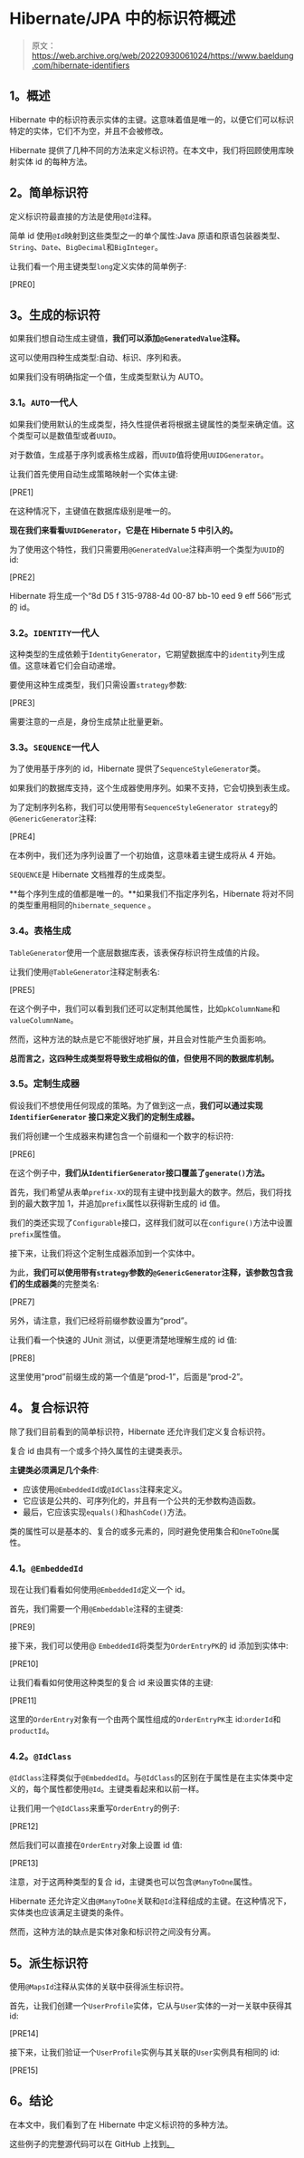 # Hibernate/JPA 中的标识符概述

> 原文：<https://web.archive.org/web/20220930061024/https://www.baeldung.com/hibernate-identifiers>

## **1。概述**

Hibernate 中的标识符表示实体的主键。这意味着值是唯一的，以便它们可以标识特定的实体，它们不为空，并且不会被修改。

Hibernate 提供了几种不同的方法来定义标识符。在本文中，我们将回顾使用库映射实体 id 的每种方法。

## **2。简单标识符**

定义标识符最直接的方法是使用`@Id`注释。

简单 id 使用`@Id`映射到这些类型之一的单个属性:Java 原语和原语包装器类型、`String`、`Date`、`BigDecimal`和`BigInteger`。

让我们看一个用主键类型`long`定义实体的简单例子:

[PRE0]

## **3。生成的标识符**

如果我们想自动生成主键值，**我们可以添加`@GeneratedValue`注释。**

这可以使用四种生成类型:自动、标识、序列和表。

如果我们没有明确指定一个值，生成类型默认为 AUTO。

### **3.1。`AUTO`一代人**

如果我们使用默认的生成类型，持久性提供者将根据主键属性的类型来确定值。这个类型可以是数值型或者`UUID`。

对于数值，生成基于序列或表格生成器，而`UUID`值将使用`UUIDGenerator`。

让我们首先使用自动生成策略映射一个实体主键:

[PRE1]

在这种情况下，主键值在数据库级别是唯一的。

**现在我们来看看`UUIDGenerator`，它是在 Hibernate 5 中引入的。**

为了使用这个特性，我们只需要用`@GeneratedValue`注释声明一个类型为`UUID`的 id:

[PRE2]

Hibernate 将生成一个“8d D5 f 315-9788-4d 00-87 bb-10 eed 9 eff 566”形式的 id。

### **3.2。`IDENTITY`一代人**

这种类型的生成依赖于`IdentityGenerator`，它期望数据库中的`identity`列生成值。这意味着它们会自动递增。

要使用这种生成类型，我们只需设置`strategy`参数:

[PRE3]

需要注意的一点是，身份生成禁止批量更新。

### **3.3。`SEQUENCE`一代人**

为了使用基于序列的 id，Hibernate 提供了`SequenceStyleGenerator`类。

如果我们的数据库支持，这个生成器使用序列。如果不支持，它会切换到表生成。

为了定制序列名称，我们可以使用带有`SequenceStyleGenerator strategy`的`@GenericGenerator`注释:

[PRE4]

在本例中，我们还为序列设置了一个初始值，这意味着主键生成将从 4 开始。

`SEQUENCE`是 Hibernate 文档推荐的生成类型。

**每个序列生成的值都是唯一的。**如果我们不指定序列名，Hibernate 将对不同的类型重用相同的`hibernate_sequence` 。

### **3.4。表格生成**

`TableGenerator`使用一个底层数据库表，该表保存标识符生成值的片段。

让我们使用`@TableGenerator`注释定制表名:

[PRE5]

在这个例子中，我们可以看到我们还可以定制其他属性，比如`pkColumnName`和`valueColumnName`。

然而，这种方法的缺点是它不能很好地扩展，并且会对性能产生负面影响。

**总而言之，这四种生成类型将导致生成相似的值，但使用不同的数据库机制。**

### **3.5。定制生成器**

假设我们不想使用任何现成的策略。为了做到这一点，**我们可以通过实现`IdentifierGenerator` 接口来定义我们的定制生成器。**

我们将创建一个生成器来构建包含一个前缀和一个数字的标识符:

[PRE6]

在这个例子中，**我们从`IdentifierGenerator`接口覆盖了`generate()`方法。**

首先，我们希望从表单`prefix-XX`的现有主键中找到最大的数字。然后，我们将找到的最大数字加 1，并追加`prefix`属性以获得新生成的 id 值。

我们的类还实现了`Configurable`接口，这样我们就可以在`configure()`方法中设置`prefix`属性值。

接下来，让我们将这个定制生成器添加到一个实体中。

为此，**我们可以使用带有`strategy`参数的`@GenericGenerator`注释，该参数包含我们的生成器类**的完整类名:

[PRE7]

另外，请注意，我们已经将前缀参数设置为“prod”。

让我们看一个快速的 JUnit 测试，以便更清楚地理解生成的 id 值:

[PRE8]

这里使用“prod”前缀生成的第一个值是“prod-1”，后面是“prod-2”。

## **4。复合标识符**

除了我们目前看到的简单标识符，Hibernate 还允许我们定义复合标识符。

复合 id 由具有一个或多个持久属性的主键类表示。

**主键类必须满足几个条件**:

*   应该使用`@EmbeddedId`或`@IdClass`注释来定义。
*   它应该是公共的、可序列化的，并且有一个公共的无参数构造函数。
*   最后，它应该实现`equals()`和`hashCode()`方法。

类的属性可以是基本的、复合的或多元素的，同时避免使用集合和`OneToOne`属性。

### **4.1。`@EmbeddedId`**

现在让我们看看如何使用`@EmbeddedId`定义一个 id。

首先，我们需要一个用`@Embeddable`注释的主键类:

[PRE9]

接下来，我们可以使用@ `EmbeddedId`将类型为`OrderEntryPK`的 id 添加到实体中:

[PRE10]

让我们看看如何使用这种类型的复合 id 来设置实体的主键:

[PRE11]

这里的`OrderEntry`对象有一个由两个属性组成的`OrderEntryPK`主 id:`orderId`和`productId`。

### **4.2。`@IdClass`**

`@IdClass`注释类似于`@EmbeddedId`。与`@IdClass`的区别在于属性是在主实体类中定义的，每个属性都使用`@Id`。主键类看起来和以前一样。

让我们用一个`@IdClass`来重写`OrderEntry`的例子:

[PRE12]

然后我们可以直接在`OrderEntry`对象上设置 id 值:

[PRE13]

注意，对于这两种类型的复合 id，主键类也可以包含`@ManyToOne`属性。

Hibernate 还允许定义由`@ManyToOne`关联和`@Id`注释组成的主键。在这种情况下，实体类也应该满足主键类的条件。

然而，这种方法的缺点是实体对象和标识符之间没有分离。

## **5。派生标识符**

使用`@MapsId`注释从实体的关联中获得派生标识符。

首先，让我们创建一个`UserProfile`实体，它从与`User`实体的一对一关联中获得其 id:

[PRE14]

接下来，让我们验证一个`UserProfile`实例与其关联的`User`实例具有相同的 id:

[PRE15]

## **6。结论**

在本文中，我们看到了在 Hibernate 中定义标识符的多种方法。

这些例子的完整源代码可以在 GitHub 上找到[。](https://web.archive.org/web/20221205203204/https://github.com/eugenp/tutorials/tree/master/persistence-modules/hibernate5)